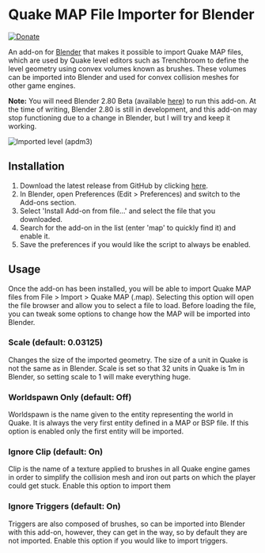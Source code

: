 # Quake MAP File Importer for Blender

[![Donate](https://img.shields.io/badge/Donate-PayPal-green.svg)](https://www.paypal.com/cgi-bin/webscr?cmd=_donations&business=S3GTZ2J938U6Y&lc=GB&item_name=Andrew%20Palmer&currency_code=GBP&bn=PP%2dDonationsBF%3abtn_donateCC_LG%2egif%3aNonHosted)

An add-on for [Blender](https://www.blender.org/) that makes it possible to import
Quake MAP files, which are used by Quake level editors such as Trenchbroom to define
the level geometry using convex volumes known as brushes. These volumes can be
imported into Blender and used for convex collision meshes for other game engines.

__Note:__ You will need Blender 2.80 Beta (available [here](https://builder.blender.org/download/))
to run this add-on. At the time of writing, Blender 2.80 is still in development, and
this add-on may stop functioning due to a change in Blender, but I will try and keep it
working.

![Imported level (apdm3)](https://raw.githubusercontent.com/andyp123/blender_io_mesh_map/master/README_img/apdm3.png)

## Installation
1. Download the latest release from GitHub by clicking [here](https://github.com/andyp123/blender_io_mesh_qmap/releases).
2. In Blender, open Preferences (Edit > Preferences) and switch to the Add-ons section.
3. Select 'Install Add-on from file...' and select the file that you downloaded.
4. Search for the add-on in the list (enter 'map' to quickly find it) and enable it.
5. Save the preferences if you would like the script to always be enabled.

## Usage
Once the add-on has been installed, you will be able to import Quake MAP files from
File > Import > Quake MAP (.map). Selecting this option will open the file browser
and allow you to select a file to load. Before loading the file, you can tweak some
options to change how the MAP will be imported into Blender.

### Scale (default: 0.03125)
Changes the size of the imported geometry. The size of a unit in Quake is not the
same as in Blender. Scale is set so that 32 units in Quake is 1m in Blender, so setting
scale to 1 will make everything huge.

### Worldspawn Only (default: Off)
Worldspawn is the name given to the entity representing the world in Quake. It is
always the very first entity defined in a MAP or BSP file. If this option is enabled
only the first entity will be imported.

### Ignore Clip (default: On)
Clip is the name of a texture applied to brushes in all Quake engine games in order
to simplify the collision mesh and iron out parts on which the player could get stuck.
Enable this option to import them

### Ignore Triggers (default: On)
Triggers are also composed of brushes, so can be imported into Blender with this add-on,
however, they can get in the way, so by default they are not imported. Enable this
option if you would like to import triggers.